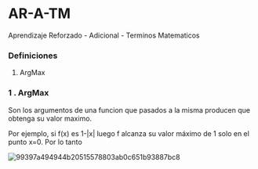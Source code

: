 # AR-A-TM
Aprendizaje Reforzado - Adicional - Terminos Matematicos
### Definiciones ###
1. ArgMax  

### 1 . ArgMax ###
Son los argumentos de una funcion que pasados a la misma producen que obtenga su valor maximo.

Por ejemplo, si f(x) es 1-|x| luego f alcanza su valor máximo de 1 solo en el punto x=0. Por lo tanto

![99397a494944b20515578803ab0c651b93887bc8](https://user-images.githubusercontent.com/95035101/201491103-a90c6e31-2324-4d5d-92eb-a2a7e9b16abb.svg)
